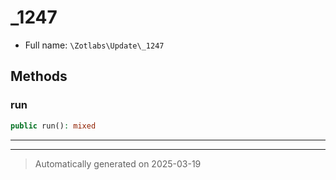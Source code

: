 
# _1247





* Full name: `\Zotlabs\Update\_1247`




## Methods


### run



```php
public run(): mixed
```












***


***
> Automatically generated on 2025-03-19
